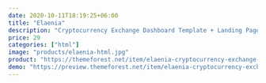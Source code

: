 ```yaml
---
date: 2020-10-11T18:19:25+06:00
title: "Elaenia"
description: "Cryptocurrency Exchange Dashboard Template + Landing Page"
price: 29
categories: ["html"]
image: "products/elaenia-html.jpg"
product: "https://themeforest.net/item/elaenia-cryptocurrency-exchange-dashboard-template/25078720"
demo: "https://preview.themeforest.net/item/elaenia-cryptocurrency-exchange-dashboard-template/full_screen_preview/25078720"
---
```


